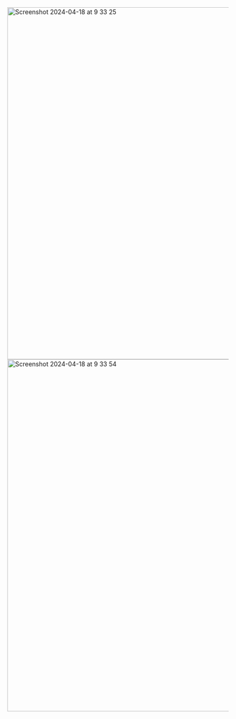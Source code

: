 
<img width="800" alt="Screenshot 2024-04-18 at 9 33 25" src="https://github.com/denitsanp/the-zone-app/assets/150515604/5c89c107-aa96-4e9e-b271-ccee20a46c92">


<img width="800" alt="Screenshot 2024-04-18 at 9 33 54" src="https://github.com/denitsanp/the-zone-app/assets/150515604/02546092-ebb4-48bd-8394-860448979191">
